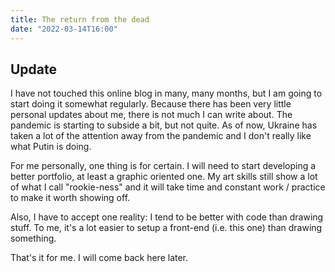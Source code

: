 ```yaml
---
title: The return from the dead
date: "2022-03-14T16:00"
---
```


## Update

I have not touched this online blog in many, many months, but I am going to start doing it somewhat regularly. Because there has been very little personal updates about me, there is not much I can write about. The pandemic is starting to subside a bit, but not quite. As of now, Ukraine has taken a lot of the attention away from the pandemic and I don't really like what Putin is doing.

For me personally, one thing is for certain. I will need to start developing a better portfolio, at least a graphic oriented one. My art skills still show a lot of what I call "rookie-ness" and it will take time and constant work / practice to make it worth showing off. 

Also, I have to accept one reality: I tend to be better with code than drawing stuff. To me, it's a lot easier to setup a front-end (i.e. this one) than drawing something. 

That's it for me. I will come back here later.

